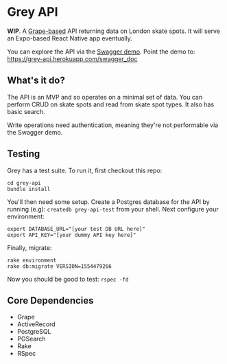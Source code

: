 # Grey API

__WIP__. A [Grape-based](http://www.ruby-grape.org) API returning data on London skate spots. It will serve an Expo-based React Native app eventually.

You can explore the API via the [Swagger demo](https://petstore.swagger.io/#/). Point the demo to: https://grey-api.herokuapp.com/swagger_doc

## What's it do? ##

The API is an MVP and so operates on a minimal set of data. You can perform CRUD on skate spots and read from skate spot types. It also has basic search.

Write operations need authentication, meaning they're not performable via the Swagger demo.

## Testing ##

Grey has a test suite. To run it, first checkout this repo:

```
cd grey-api
bundle install
```

You'll then need some setup. Create a Postgres database for the API by running (e.g): ```createdb grey-api-test``` from your shell. Next configure your environment:

```
export DATABASE_URL="[your test DB URL here]"
export API_KEY="[your dummy API key here]"
```

Finally, migrate:

```
rake environment
rake db:migrate VERSION=1554479266
```

Now you should be good to test: ```rspec -fd```

## Core Dependencies ##

* Grape
* ActiveRecord
* PostgreSQL
* PGSearch
* Rake
* RSpec
